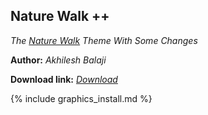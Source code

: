 ## Nature Walk ++
*The [Nature Walk](https://unofficialsamhub.github.io/MeadowLand/rp/NatureWalk.html) Theme With Some Changes*

**Author:** *Akhilesh Balaji*

**Download link:** *[Download](https://drive.google.com/file/d/1FxNHWRHEJ9vMDKdaoPGcg3yC197gn1bO/view?usp=sharing)*

{% include graphics_install.md %}
